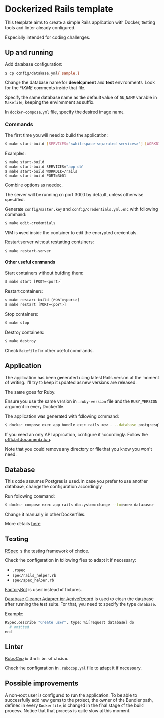 # Dockerized Rails template

This template aims to create a simple Rails application with Docker, testing tools and linter already configured.

Especially intended for coding challenges.

## Up and running

Add database configuration:

```bash
$ cp config/database.yml{.sample,}
```

Change the database name for **development** and **test** environments. Look for the *FIXME* comments inside that file.

Specify the same database name as the default value of `DB_NAME` variable in `Makefile`, keeping the environment as suffix.

In `docker-compose.yml` file, specify the desired image name.

### Commands

The first time you will need to build the application:

```bash
$ make start-build [SERVICES="<whitespace-separated services>"] [WORKDIR="<absolute path>"] [PORT=<port>]
```

Examples:

```bash
$ make start-build
$ make start-build SERVICES="app db"
$ make start-build WORKDIR=/rails
$ make start-build PORT=3001
```

Combine options as needed.

The server will be running on port 3000 by default, unless otherwise specified.

Generate `config/master.key` and `config/credentials.yml.enc` with following command:

```bash
$ make edit-credentials
```

VIM is used inside the container to edit the encrypted credentials.

Restart server without restarting containers:

```bash
$ make restart-server
```

#### Other useful commands

Start containers without building them:

```bash
$ make start [PORT=<port>]
```

Restart containers:

```bash
$ make restart-build [PORT=<port>]
$ make restart [PORT=<port>]
```

Stop containers:

```bash
$ make stop
```

Destroy containers:

```bash
$ make destroy
```

Check `Makefile` for other useful commands.

## Application

The application has been generated using latest Rails version at the moment of writing. I'll try to keep it updated as new versions are released.

The same goes for Ruby.

Ensure you use the same version in `.ruby-version` file and the `RUBY_VERSION` argument in every Dockerfile.

The application was generated with following command:

```bash
$ docker compose exec app bundle exec rails new . --database postgresql --skip-git --skip-keeps --skip-asset-pipeline --skip-turbolinks --skip-test --skip-system-test --skip-spring --skip-bootsnap --skip-jbuilder --skip-javascript
```

If you need an only API application, configure it accordingly. Follow the [official documentation](https://guides.rubyonrails.org/api_app.html#changing-an-existing-application).

Note that you could remove any directory or file that you know you won't need.

## Database

This code assumes Postgres is used. In case you prefer to use another database, change the configuration accordingly.

Run following command:

```bash
$ docker compose exec app rails db:system:change --to=<new database>
```

Change it manually in other Dockerfiles.

More details [here](https://gorails.com/episodes/rails-6-db-system-change-command).

## Testing

[RSpec](https://github.com/rspec/rspec-rails) is the testing framework of choice.

Check the configuration in following files to adapt it if necessary:

* `.rspec`
* `spec/rails_helper.rb`
* `spec/spec_helper.rb`

[FactoryBot](https://github.com/thoughtbot/factory_bot_rails) is used instead of fixtures.

[Database Cleaner Adapter for ActiveRecord](https://github.com/DatabaseCleaner/database_cleaner-active_record) is used to clean the database after running the test suite. For that, you need to specify the type `database`.

Example:

```bash
RSpec.describe "Create user", type: %i[request database] do
  # omitted
end
```

## Linter

[RuboCop](https://github.com/rubocop/rubocop) is the linter of choice.

Check the configuration in `.rubocop.yml` file to adapt it if necessary.

## Possible improvements

A non-root user is configured to run the application. To be able to successfully add new gems to the project, the owner of the Bundler path, defined in every `Dockerfile`, is changed in the final stage of the build process. Notice that that process is quite slow at this moment.
